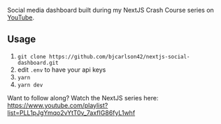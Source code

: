 Social media dashboard built during my NextJS Crash Course series on [YouTube](https://youtube.com/benjamincarlson).

## Usage

1. `git clone https://github.com/bjcarlson42/nextjs-social-dashboard.git`
2. edit `.env` to have your api keys
3. `yarn`
4. `yarn dev`

Want to follow along? Watch the NextJS series here: https://www.youtube.com/playlist?list=PLL1pJgYmqo2vYtT0v_7axfIG86fyL1whf